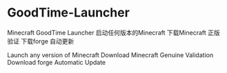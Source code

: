 GoodTime-Launcher
=================
Minecraft GoodTime Launcher
  启动任何版本的Minecraft
  下载Minecraft
  正版验证
  下载forge
  自动更新

  Launch any version of Minecraft
  Download Minecraft
  Genuine Validation
  Download forge
  Automatic Update
